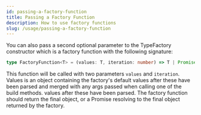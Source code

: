 ```yaml
---
id: passing-a-factory-function 
title: Passing a Factory Function 
description: How to use factory functions 
slug: /usage/passing-a-factory-function
---
```


You can also pass a second optional parameter to the TypeFactory constructor which is a factory function with the
following signature:

```typescript
type FactoryFunction<T> = (values: T, iteration: number) => T | Promise<T>;
```

This function will be called with two parameters `values` and `iteration`. Values is an object containing the factory's
default values after these have been parsed and merged with any args passed when calling one of the build methods.
values after these have been parsed. The factory function should return the final object, or a Promise resolving to the
final object returned by the factory.

